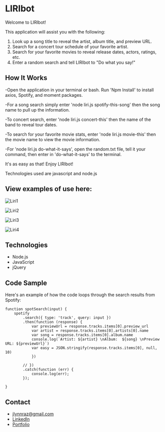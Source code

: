 # LIRIbot

Welcome to LIRIbot!

This application will assist you with the following:

1. Look up a song title to reveal the artist, album title, and preview URL.
2. Search for a concert tour schedule of your favorite artist.
3. Search for your favorite movies to reveal release dates, actors, ratings, etc.
4. Enter a random search and tell LIRIbot to "Do what you say!"

## How It Works

-Open the application in your terminal or bash. Run 'Npm Install' to install axios, Spotify, and moment packages.

-For a song search simply enter 'node liri.js spotify-this-song' then the song name to pull up the information.

-To concert search, enter 'node liri.js concert-this' then the name of the band to reveal tour dates.

-To search for your favorite movie stats, enter 'node liri.js movie-this' then the movie name to view the movie information.

-For 'node liri.js do-what-it-says', open the random.txt file, tell it your command, then enter in 'do-what-it-says' to the terminal.

It's as easy as that! Enjoy LIRIbot!

Technologies used are javascript and node.js

## View examples of use here:

![Liri1](https://user-images.githubusercontent.com/53287044/74381464-bd0fdf80-4da8-11ea-8d38-85755a53f5cf.jpg)

![Liri2](https://user-images.githubusercontent.com/53287044/74381475-c00ad000-4da8-11ea-93dc-0fb25c394a07.jpg)

![Liri3](https://user-images.githubusercontent.com/53287044/74381479-c26d2a00-4da8-11ea-9aeb-6875c3e02f91.jpg)

![Liri4](https://user-images.githubusercontent.com/53287044/74381485-c5681a80-4da8-11ea-946f-b1beb8d7ac6b.jpg)

## Technologies

* Node.js
* JavaScript
* jQuery

## Code Sample

Here's an example of how the code loops through the search results from Spotify:
~~~
function spotSearch(input) {
    spotify
        .search({ type: 'track', query: input })
        .then(function (response) {
            var previewUrl = response.tracks.items[0].preview_url
            var artist = response.tracks.items[0].artists[0].name
            var song = response.tracks.items[0].album.name
            console.log(`Artist: ${artist} \nAlbum:  ${song} \nPreview URL: ${previewUrl}`)
            var easy = JSON.stringify(response.tracks.items[0], null, 10)
            })
            
        // })
        .catch(function (err) {
            console.log(err);
        });

}
~~~

## Contact
* jlynnraz@gmail.com
* [LinkedIn](https://www.linkedin.com/in/jaimee-razee/)
* [Portfolio](https://jlynnraz.github.io/Portfolio2/)

